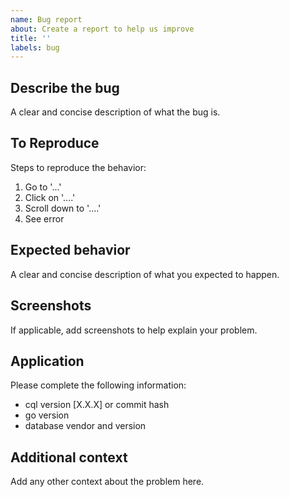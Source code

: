 ```yaml
---
name: Bug report
about: Create a report to help us improve
title: ''
labels: bug
---
```


## Describe the bug

A clear and concise description of what the bug is.

## To Reproduce

Steps to reproduce the behavior:

1. Go to '...'
2. Click on '....'
3. Scroll down to '....'
4. See error

## Expected behavior

A clear and concise description of what you expected to happen.

## Screenshots

If applicable, add screenshots to help explain your problem.

## Application

Please complete the following information:

- cql version [X.X.X] or commit hash
- go version
- database vendor and version

## Additional context

Add any other context about the problem here.
